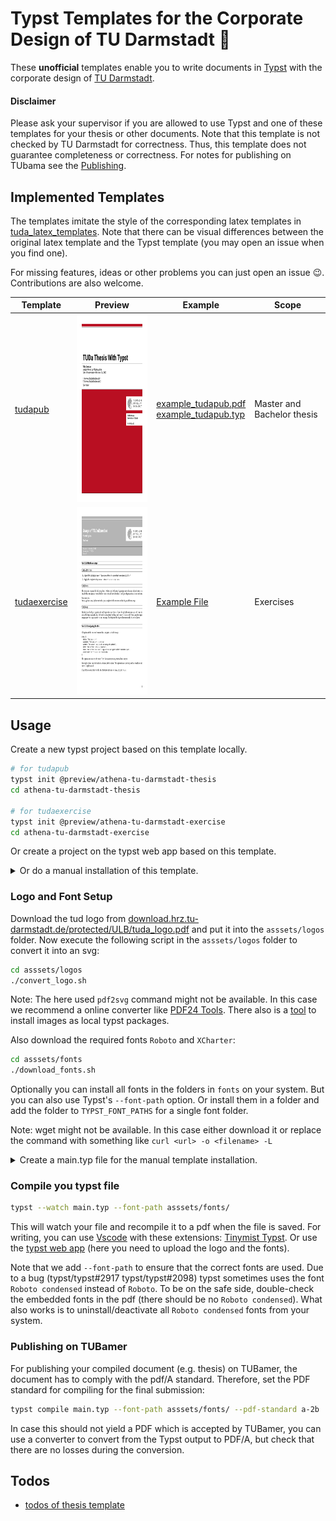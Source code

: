 # Typst Templates for the Corporate Design of TU Darmstadt :book:
These **unofficial** templates enable you to write documents in [Typst](https://github.com/typst/typst) with the corporate design of [TU Darmstadt](https://www.tu-darmstadt.de/).

#### Disclaimer
Please ask your supervisor if you are allowed to use Typst and one of these templates for your thesis or other documents.
Note that this template is not checked by TU Darmstadt for correctness.
Thus, this template does not guarantee completeness or correctness.
For notes for publishing on TUbama see the [Publishing](#publishing-on-tubamer).


## Implemented Templates
The templates imitate the style of the corresponding latex templates in [tuda_latex_templates](https://github.com/tudace/tuda_latex_templates).
Note that there can be visual differences between the original latex template and the Typst template (you may open an issue when you find one).

For missing features, ideas or other problems you can just open an issue :wink:. Contributions are also welcome.

| Template | Preview | Example | Scope |
|----------|---------|---------|-------|
| [tudapub](templates/tudapub/template/tudapub.typ) | <img src="templates/tudapub/preview/tudapub_prev-01.png" height="300px"> | [example_tudapub.pdf](example_tudapub.pdf) <br/> [example_tudapub.typ](example_tudapub.typ) | Master and Bachelor thesis |
| [tudaexercise](templates/tudaexercise/template/tudaexercise.typ) | <img src="templates/tudaexercise/preview/tudaexercise_prev-1.png" height="300px"> | [Example File](templates_examples/tudaexercise/main.typ) | Exercises |

## Usage
Create a new typst project based on this template locally.
```bash
# for tudapub
typst init @preview/athena-tu-darmstadt-thesis
cd athena-tu-darmstadt-thesis

# for tudaexercise
typst init @preview/athena-tu-darmstadt-exercise
cd athena-tu-darmstadt-exercise
```
Or create a project on the typst web app based on this template.

<details>
<summary>Or do a manual installation of this template.</summary>
For a manual setup create a folder for your writing project and download this template into the `templates` folder:

```bash
mkdir my_thesis && cd my_thesis
mkdir templates && cd templates
git clone https://github.com/JeyRunner/tuda-typst-templates
```
</details>

### Logo and Font Setup
Download the tud logo from [download.hrz.tu-darmstadt.de/protected/ULB/tuda_logo.pdf](https://download.hrz.tu-darmstadt.de/protected/ULB/tuda_logo.pdf) and put it into the `asssets/logos` folder.
Now execute the following script in the `asssets/logos` folder to convert it into an svg:

```bash
cd asssets/logos
./convert_logo.sh
```

Note: The here used `pdf2svg` command might not be available. In this case we recommend a online converter like [PDF24 Tools](https://tools.pdf24.org/en/pdf-to-svg). There also is a [tool](https://github.com/FussballAndy/typst-img-to-local) to install images as local typst packages.

Also download the required fonts `Roboto` and `XCharter`:
```bash
cd asssets/fonts
./download_fonts.sh
```
Optionally you can install all fonts in the folders in `fonts` on your system. But you can also use Typst's `--font-path` option. Or install them in a folder and add the folder to `TYPST_FONT_PATHS` for a single font folder.

Note: wget might not be available. In this case either download it or replace the command with something like `curl <url> -o <filename> -L`

<details>
<summary>Create a main.typ file for the manual template installation.</summary>
Create a simple `main.typ` in the root folder (`my_thesis`) of your new project:

```js
#import "templates/tuda-typst-templates/templates/tudapub/template/lib.typ": *

#show: tudapub.with(
  title: [
    My Thesis
  ],
  author: "My Name",
  accentcolor: "3d"
)

= My First Chapter
Some Text
```

</details>

### Compile you typst file

```bash
typst --watch main.typ --font-path asssets/fonts/
```

This will watch your file and recompile it to a pdf when the file is saved. For writing, you can use [Vscode](https://code.visualstudio.com/) with these extensions: [Tinymist Typst](https://marketplace.visualstudio.com/items?itemName=myriad-dreamin.tinymist). Or use the [typst web app](https://typst.app/) (here you need to upload the logo and the fonts).

Note that we add `--font-path` to ensure that the correct fonts are used.
Due to a bug (typst/typst#2917 typst/typst#2098) typst sometimes uses the font `Roboto condensed` instead of `Roboto`.
To be on the safe side, double-check the embedded fonts in the pdf (there should be no `Roboto condensed`).
What also works is to uninstall/deactivate all `Roboto condensed` fonts from your system.

### Publishing on TUBamer
For publishing your compiled document (e.g. thesis) on TUBamer, the document has to comply with the pdf/A standard. 
Therefore, set the PDF standard for compiling for the final submission:
```bash
typst compile main.typ --font-path asssets/fonts/ --pdf-standard a-2b
```
In case this should not yield a PDF which is accepted by TUBamer, you can use a converter to convert from the Typst output to PDF/A, but check that there are no losses during the conversion. 

## Todos
- [todos of thesis template](templates/tudapub/TODO.md)